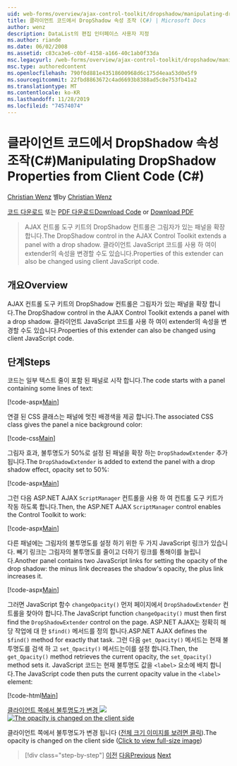 ```yaml
---
uid: web-forms/overview/ajax-control-toolkit/dropshadow/manipulating-dropshadow-properties-from-client-code-cs
title: 클라이언트 코드에서 DropShadow 속성 조작 (C#) | Microsoft Docs
author: wenz
description: DataList의 편집 인터페이스 사용자 지정
ms.author: riande
ms.date: 06/02/2008
ms.assetid: c83ca3e6-c0bf-4158-a166-40c1ab0f33da
msc.legacyurl: /web-forms/overview/ajax-control-toolkit/dropshadow/manipulating-dropshadow-properties-from-client-code-cs
msc.type: authoredcontent
ms.openlocfilehash: 790f0d881e43518600968d6c175d4eaa53d0e5f9
ms.sourcegitcommit: 22fbd8863672c4ad6693b8388ad5c8e753fb41a2
ms.translationtype: MT
ms.contentlocale: ko-KR
ms.lasthandoff: 11/28/2019
ms.locfileid: "74574074"
---
```

# <a name="manipulating-dropshadow-properties-from-client-code-c"></a><span data-ttu-id="151f4-103">클라이언트 코드에서 DropShadow 속성 조작(C#)</span><span class="sxs-lookup"><span data-stu-id="151f4-103">Manipulating DropShadow Properties from Client Code (C#)</span></span>

<span data-ttu-id="151f4-104">[Christian Wenz](https://github.com/wenz) 별</span><span class="sxs-lookup"><span data-stu-id="151f4-104">by [Christian Wenz](https://github.com/wenz)</span></span>

<span data-ttu-id="151f4-105">[코드 다운로드](https://download.microsoft.com/download/5/1/6/51652a81-500b-4f6b-88d3-617103e7941e/DropShadow2.cs.zip) 또는 [PDF 다운로드](https://download.microsoft.com/download/b/6/a/b6ae89ee-df69-4c87-9bfb-ad1eb2b23373/dropshadow2CS.pdf)</span><span class="sxs-lookup"><span data-stu-id="151f4-105">[Download Code](https://download.microsoft.com/download/5/1/6/51652a81-500b-4f6b-88d3-617103e7941e/DropShadow2.cs.zip) or [Download PDF](https://download.microsoft.com/download/b/6/a/b6ae89ee-df69-4c87-9bfb-ad1eb2b23373/dropshadow2CS.pdf)</span></span>

> <span data-ttu-id="151f4-106">AJAX 컨트롤 도구 키트의 DropShadow 컨트롤은 그림자가 있는 패널을 확장 합니다.</span><span class="sxs-lookup"><span data-stu-id="151f4-106">The DropShadow control in the AJAX Control Toolkit extends a panel with a drop shadow.</span></span> <span data-ttu-id="151f4-107">클라이언트 JavaScript 코드를 사용 하 여이 extender의 속성을 변경할 수도 있습니다.</span><span class="sxs-lookup"><span data-stu-id="151f4-107">Properties of this extender can also be changed using client JavaScript code.</span></span>

## <a name="overview"></a><span data-ttu-id="151f4-108">개요</span><span class="sxs-lookup"><span data-stu-id="151f4-108">Overview</span></span>

<span data-ttu-id="151f4-109">AJAX 컨트롤 도구 키트의 DropShadow 컨트롤은 그림자가 있는 패널을 확장 합니다.</span><span class="sxs-lookup"><span data-stu-id="151f4-109">The DropShadow control in the AJAX Control Toolkit extends a panel with a drop shadow.</span></span> <span data-ttu-id="151f4-110">클라이언트 JavaScript 코드를 사용 하 여이 extender의 속성을 변경할 수도 있습니다.</span><span class="sxs-lookup"><span data-stu-id="151f4-110">Properties of this extender can also be changed using client JavaScript code.</span></span>

## <a name="steps"></a><span data-ttu-id="151f4-111">단계</span><span class="sxs-lookup"><span data-stu-id="151f4-111">Steps</span></span>

<span data-ttu-id="151f4-112">코드는 일부 텍스트 줄이 포함 된 패널로 시작 합니다.</span><span class="sxs-lookup"><span data-stu-id="151f4-112">The code starts with a panel containing some lines of text:</span></span>

[!code-aspx[Main](manipulating-dropshadow-properties-from-client-code-cs/samples/sample1.aspx)]

<span data-ttu-id="151f4-113">연결 된 CSS 클래스는 패널에 멋진 배경색을 제공 합니다.</span><span class="sxs-lookup"><span data-stu-id="151f4-113">The associated CSS class gives the panel a nice background color:</span></span>

[!code-css[Main](manipulating-dropshadow-properties-from-client-code-cs/samples/sample2.css)]

<span data-ttu-id="151f4-114">그림자 효과, 불투명도가 50%로 설정 된 패널을 확장 하는 `DropShadowExtender` 추가 됩니다.</span><span class="sxs-lookup"><span data-stu-id="151f4-114">The `DropShadowExtender` is added to extend the panel with a drop shadow effect, opacity set to 50%:</span></span>

[!code-aspx[Main](manipulating-dropshadow-properties-from-client-code-cs/samples/sample3.aspx)]

<span data-ttu-id="151f4-115">그런 다음 ASP.NET AJAX `ScriptManager` 컨트롤을 사용 하 여 컨트롤 도구 키트가 작동 하도록 합니다.</span><span class="sxs-lookup"><span data-stu-id="151f4-115">Then, the ASP.NET AJAX `ScriptManager` control enables the Control Toolkit to work:</span></span>

[!code-aspx[Main](manipulating-dropshadow-properties-from-client-code-cs/samples/sample4.aspx)]

<span data-ttu-id="151f4-116">다른 패널에는 그림자의 불투명도를 설정 하기 위한 두 가지 JavaScript 링크가 있습니다. 빼기 링크는 그림자의 불투명도를 줄이고 더하기 링크를 통해이를 늘립니다.</span><span class="sxs-lookup"><span data-stu-id="151f4-116">Another panel contains two JavaScript links for setting the opacity of the drop shadow: the minus link decreases the shadow's opacity, the plus link increases it.</span></span>

[!code-aspx[Main](manipulating-dropshadow-properties-from-client-code-cs/samples/sample5.aspx)]

<span data-ttu-id="151f4-117">그러면 JavaScript 함수 `changeOpacity()` 먼저 페이지에서 `DropShadowExtender` 컨트롤을 찾아야 합니다.</span><span class="sxs-lookup"><span data-stu-id="151f4-117">The JavaScript function `changeOpacity()` must then first find the `DropShadowExtender` control on the page.</span></span> <span data-ttu-id="151f4-118">ASP.NET AJAX는 정확히 해당 작업에 대 한 `$find()` 메서드를 정의 합니다.</span><span class="sxs-lookup"><span data-stu-id="151f4-118">ASP.NET AJAX defines the `$find()` method for exactly that task.</span></span> <span data-ttu-id="151f4-119">그런 다음 `get_Opacity()` 메서드는 현재 불투명도를 검색 하 고 `set_Opacity()` 메서드는이를 설정 합니다.</span><span class="sxs-lookup"><span data-stu-id="151f4-119">Then, the `get_Opacity()` method retrieves the current opacity, the `set_Opacity()` method sets it.</span></span> <span data-ttu-id="151f4-120">JavaScript 코드는 현재 불투명도 값을 `<label>` 요소에 배치 합니다.</span><span class="sxs-lookup"><span data-stu-id="151f4-120">The JavaScript code then puts the current opacity value in the `<label>` element:</span></span>

[!code-html[Main](manipulating-dropshadow-properties-from-client-code-cs/samples/sample6.html)]

<span data-ttu-id="151f4-121">[클라이언트 쪽에서 불투명도가 변경 ![](manipulating-dropshadow-properties-from-client-code-cs/_static/image2.png)](manipulating-dropshadow-properties-from-client-code-cs/_static/image1.png)</span><span class="sxs-lookup"><span data-stu-id="151f4-121">[![The opacity is changed on the client side](manipulating-dropshadow-properties-from-client-code-cs/_static/image2.png)](manipulating-dropshadow-properties-from-client-code-cs/_static/image1.png)</span></span>

<span data-ttu-id="151f4-122">클라이언트 쪽에서 불투명도가 변경 됩니다 ([전체 크기 이미지를 보려면 클릭](manipulating-dropshadow-properties-from-client-code-cs/_static/image3.png)).</span><span class="sxs-lookup"><span data-stu-id="151f4-122">The opacity is changed on the client side ([Click to view full-size image](manipulating-dropshadow-properties-from-client-code-cs/_static/image3.png))</span></span>

> [!div class="step-by-step"]
> <span data-ttu-id="151f4-123">[이전](adjusting-the-z-index-of-a-dropshadow-cs.md)
> [다음](adjusting-the-z-index-of-a-dropshadow-vb.md)</span><span class="sxs-lookup"><span data-stu-id="151f4-123">[Previous](adjusting-the-z-index-of-a-dropshadow-cs.md)
[Next](adjusting-the-z-index-of-a-dropshadow-vb.md)</span></span>
